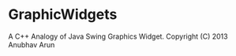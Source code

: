 GraphicWidgets
==============

A C++ Analogy of Java Swing Graphics Widget.  Copyright (C) 2013  Anubhav Arun
